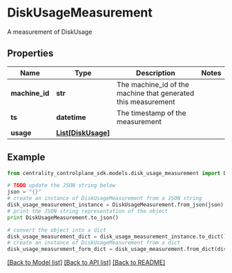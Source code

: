 # DiskUsageMeasurement

A measurement of DiskUsage

## Properties
Name | Type | Description | Notes
------------ | ------------- | ------------- | -------------
**machine_id** | **str** | The machine_id of the machine that generated this measurement | 
**ts** | **datetime** | The timestamp of the measurement | 
**usage** | [**List[DiskUsage]**](DiskUsage.md) |  | 

## Example

```python
from centrality_controlplane_sdk.models.disk_usage_measurement import DiskUsageMeasurement

# TODO update the JSON string below
json = "{}"
# create an instance of DiskUsageMeasurement from a JSON string
disk_usage_measurement_instance = DiskUsageMeasurement.from_json(json)
# print the JSON string representation of the object
print DiskUsageMeasurement.to_json()

# convert the object into a dict
disk_usage_measurement_dict = disk_usage_measurement_instance.to_dict()
# create an instance of DiskUsageMeasurement from a dict
disk_usage_measurement_form_dict = disk_usage_measurement.from_dict(disk_usage_measurement_dict)
```
[[Back to Model list]](../README.md#documentation-for-models) [[Back to API list]](../README.md#documentation-for-api-endpoints) [[Back to README]](../README.md)



